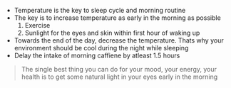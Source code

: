 - Temperature is the key to sleep cycle and morning routine 
- The key is to increase temperature as early in the morning as possible
    1. Exercise
    2. Sunlight for the eyes and skin within first hour of waking up
- Towards the end of the day, decrease the temperature. Thats why your environment should be cool during the night while sleeping
- Delay the intake of morning caffiene by atleast 1.5 hours

> The single best thing you can do for your mood, your energy, your health is to get some natural light in your eyes early in the morning